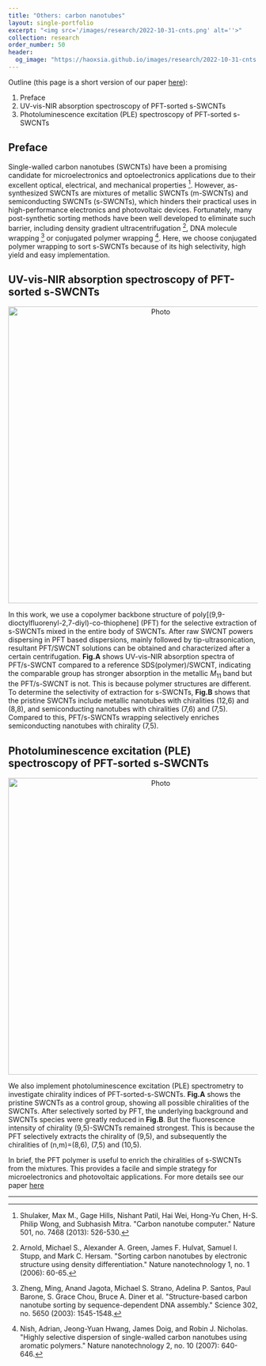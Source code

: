 ```yaml
---
title: "Others: carbon nanotubes"
layout: single-portfolio
excerpt: "<img src='/images/research/2022-10-31-cnts.png' alt=''>"
collection: research
order_number: 50
header: 
  og_image: "https://haoxsia.github.io/images/research/2022-10-31-cnts.png"
---
```


Outline (this page is a short version of our paper [here](https://www.degruyter.com/document/doi/10.1515/ntrev-2018-0041/html)):
1. Preface
2. UV-vis-NIR absorption spectroscopy of PFT-sorted s-SWCNTs
3. Photoluminescence excitation (PLE) spectroscopy of PFT-sorted s-SWCNTs

## Preface

Single-walled carbon nanotubes (SWCNTs) have been a promising candidate for microelectronics and optoelectronics applications due to their excellent optical, electrical, and mechanical properties [^1]. However, as-synthesized SWCNTs are mixtures of metallic SWCNTs (m-SWCNTs) and semiconducting SWCNTs (s-SWCNTs), which hinders their practical uses in high-performance electronics and photovoltaic devices. Fortunately, many post-synthetic sorting methods have been well developed to eliminate such barrier, including density gradient ultracentrifugation [^2], DNA molecule wrapping [^3] or conjugated polymer wrapping [^4]. Here, we choose conjugated polymer wrapping to sort s-SWCNTs because of its high selectivity, high yield and easy implementation.

## UV-vis-NIR absorption spectroscopy of PFT-sorted s-SWCNTs

<p align="center">
  <img src="https://haoxsia.github.io/images/research/2018-10-23-supramolecular-interactions-swcnt-UV-vis-Raman.png?raw=true" alt="Photo" style="width: 600px;"/> 
</p>

In this work, we use a copolymer backbone structure of poly[(9,9-dioctylfluorenyl-2,7-diyl)-co-thiophene] (PFT) for the selective extraction of s-SWCNTs mixed in the entire body of SWCNTs. After raw SWCNT powers dispersing in PFT based dispersions, mainly followed by tip-ultrasonication, resultant PFT/SWCNT solutions can be obtained and characterized after a certain centrifugation. **Fig.A** shows UV-vis-NIR absorption spectra of PFT/s-SWCNT compared to a reference SDS(polymer)/SWCNT, indicating the comparable group has stronger absorption in the metallic $M_{11}$ band but the PFT/s-SWCNT is not. This is because polymer structures are different. To determine the selectivity of extraction for s-SWCNTs, **Fig.B** shows that the pristine SWCNTs include metallic nanotubes with chiralities (12,6) and (8,8), and semiconducting nanotubes with chiralities (7,6) and (7,5). Compared to this, PFT/s-SWCNTs wrapping selectively enriches semiconducting nanotubes with chirality (7,5).

## Photoluminescence excitation (PLE) spectroscopy of PFT-sorted s-SWCNTs

<p align="center">
  <img src="https://haoxsia.github.io/images/research/2018-10-23-supramolecular-interactions-swcnt-PLE.png?raw=true" alt="Photo" style="width: 600px;"/> 
</p>

We also implement photoluminescence excitation (PLE) spectrometry to investigate chirality indices of PFT-sorted-s-SWCNTs. **Fig.A** shows the pristine SWCNTs as a control group, showing all possible chiralities of the SWCNTs. After selectively sorted by PFT, the underlying background and SWCNTs species were greatly reduced in **Fig.B**. But the fluorescence intensity of chirality (9,5)-SWCNTs remained strongest. This is because the PFT selectively extracts the chirality of (9,5), and subsequently the chiralities of (n,m)=(8,6), (7,5) and (10,5).

In brief, the PFT polymer is useful to enrich the chiralities of s-SWCNTs from the mixtures. This provides a facile and simple strategy for microelectronics and photovoltaic applications. For more details see our paper [here](https://www.degruyter.com/document/doi/10.1515/ntrev-2018-0041/html)


------

[^1]: Shulaker, Max M., Gage Hills, Nishant Patil, Hai Wei, Hong-Yu Chen, H-S. Philip Wong, and Subhasish Mitra. "Carbon nanotube computer." Nature 501, no. 7468 (2013): 526-530.
[^2]: Arnold, Michael S., Alexander A. Green, James F. Hulvat, Samuel I. Stupp, and Mark C. Hersam. "Sorting carbon nanotubes by electronic structure using density differentiation." Nature nanotechnology 1, no. 1 (2006): 60-65.
[^3]: Zheng, Ming, Anand Jagota, Michael S. Strano, Adelina P. Santos, Paul Barone, S. Grace Chou, Bruce A. Diner et al. "Structure-based carbon nanotube sorting by sequence-dependent DNA assembly." Science 302, no. 5650 (2003): 1545-1548.
[^4]: Nish, Adrian, Jeong-Yuan Hwang, James Doig, and Robin J. Nicholas. "Highly selective dispersion of single-walled carbon nanotubes using aromatic polymers." Nature nanotechnology 2, no. 10 (2007): 640-646.

